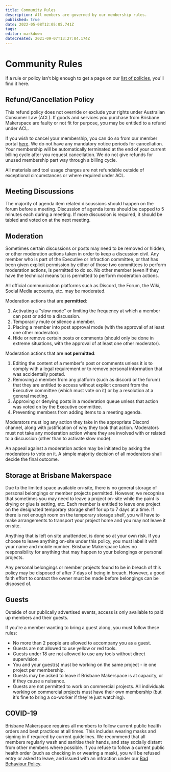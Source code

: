 ```yaml
---
title: Community Rules
description: All members are governed by our membership rules.
published: true
date: 2022-05-08T12:05:05.741Z
tags: 
editor: markdown
dateCreated: 2021-09-07T13:27:04.174Z
---
```


# Community Rules
If a rule or policy isn't big enough to get a page on our [list of policies](/policies), you'll find it here.

## Refund/Cancellation Policy
This refund policy does not override or exclude your rights under Australian Consumer Law (ACL). If goods and services you purchase from Brisbane Makerspace are faulty or not fit for purpose, you may be entitled to a refund under ACL.

If you wish to cancel your membership, you can do so from our member portal [here](https://portal.brisbanemaker.space). We do not have any mandatory notice periods for cancellation. Your membership will be automatically terminated at the end of your current billing cycle after you request cancellation. We do not give refunds for unused membership part way through a billing cycle.

All materials and tool usage charges are not refundable outside of exceptional circumstances or where required under ACL.

## Meeting Discussions
The majority of agenda item related discussions should happen on the forum before a meeting. Discussion of agenda items should be capped to 5 minutes each during a meeting. If more discussion is required, it should be tabled and voted on at the next meeting.

## Moderation
Sometimes certain discussions or posts may need to be removed or hidden, or other moderation actions taken in order to keep a discussion civil. Any member who is part of the Executive or Infraction committee, or that has been given explicit permission by either of those two committees to perform moderation actions, is permitted to do so. No other member (even if they have the technical means to) is permitted to perform moderation actions.

All official communication platforms such as Discord, the Forum, the Wiki, Social Media accounts, etc. may be moderated.

Moderation actions that are **permitted**:
1. Activating a "slow mode" or limiting the frequency at which a member can post or add to a discussion.
2. Temporarily mute or silence a member.
3. Placing a member into post approval mode (with the approval of at least one other moderator).
3. Hide or remove certain posts or comments (should only be done in extreme situations, with the approval of at least one other moderator).

Moderation actions that are **not permitted**:
1. Editing the content of a member's post or comments unless it is to comply with a legal requirement or to remove personal information that was accidentally posted.
2. Removing a member from any platform (such as discord or the forum) that they are entitled to access without explicit consent from the Executive committee (which must vote on it) or by a resolution at a general meeting.
3. Approving or denying posts in a moderation queue unless that action was voted on by the Executive committee.
4. Preventing members from adding items to a meeting agenda.

Moderators must log any action they take in the appropriate Discord channel, along with justification of why they took that action. Moderators must not take any moderation action where they are involved with or related to a discussion (other than to activate slow mode).

An appeal against a moderation action may be initiated by asking the moderators to vote on it. A simple majority decision of all moderators shall decide the final outcome.

## Storage at Brisbane Makerspace
Due to the limited space available on-site, there is no general storage of personal belongings or member projects permitted. However, we recognise that sometimes you may need to leave a project on-site while the paint is drying or glue is setting, etc. Each member is entitled to leave one project on the designated temporary storage shelf for up to 7 days at a time. If there is not enough room on the temporary storage shelf, you will have to make arrangements to transport your project home and you may not leave it on site.

Anything that is left on site unattended, is done so at your own risk. If you choose to leave anything on-site under this policy, you must label it with your name and mobile number. Brisbane Makerspace takes no responsibility for anything that may happen to your belongings or personal projects.

Any personal belongings or member projects found to be in breach of this policy may be disposed of after 7 days of being in breach. However, a good faith effort to contact the owner must be made before belongings can be disposed of.

## Guests
Outside of our publically advertised events, access is only available to paid up members and their guests.

If you're a member wanting to bring a guest along, you must follow these rules:
* No more than 2 people are allowed to accompany you as a guest.
* Guests are not allowed to use yellow or red tools.
* Guests under 18 are not allowed to use any tools without direct supervision.
* You and your guest(s) must be working on the same project - ie one project per membership.
* Guests may be asked to leave if Brisbane Makerspace is at capacity, or if they cause a nuisance.
* Guests are not permitted to work on commercial projects. All individuals working on commercial projects must have their own membership (but it's fine to bring a co-worker if they're just watching).

## COVID-19
Brisbane Makerspace requires all members to follow current public health orders and best practices at all times. This includes wearing masks and signing in if required by current guidelines. We recommend that all members regularly wash and sanitise their hands, and stay socially distant from other members where possible. If you refuse to follow a current public health order (such as checking in or wearing a mask), you will be refused entry or asked to leave, and issued with an infraction under our [Bad Behaviour Policy](/policies/bad-behaviour).
